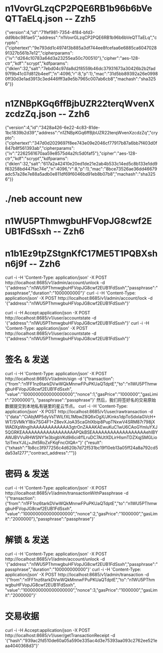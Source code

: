 # n1VovrGLzqCP2PQE6RB1b96b6bVeQTTaELq.json -- Zzh5
{"version":4,"id":"71fef981-7354-4f84-bfd3-dd9bbc981ae5","address":"n1VovrGLzqCP2PQE6RB1b96b6bVeQTTaELq","crypto":{"ciphertext":"9e793dd1c4974f3b885a3df744ee8fcefaa6e6885ca604702891327b561b7e12","cipherparams":{"iv":"d264c10783a64d3a23255ea50c700510"},"cipher":"aes-128-ctr","kdf":"scrypt","kdfparams":{"dklen":32,"salt":"7ebd04c97da8d2f8559b46dc37931673a30426b2b2fad97f9b41c07d812b4eef","n":4096,"r":8,"p":1},"mac":"31d5bb89392a26e09980ff30d3e1ad3913c3ed446fff3a9e5b7965c007ab6cb8","machash":"sha3256"}}


# n1ZNBpKGq6ffBjbUZR22terqWvenXzcdzZq.json -- Zzh6
{"version":4,"id":"3428a426-6e22-4c83-81de-1bc1839b2d39","address":"n1ZNBpKGq6ffBjbUZR22terqWvenXzcdzZq","crypto":{"ciphertext":"347d0d2029697f8ee743e09e2046cf77917b87a6bb7f403d0f847b8f561393ab","cipherparams":{"iv":"2262561670aa59e8575d4a2fc5d0faf5"},"cipher":"aes-128-ctr","kdf":"scrypt","kdfparams":{"dklen":32,"salt":"617a2a42410e20ed1de21e2ab4b533c14ed5c8b133e1dd9f63258bd447fac74e","n":4096,"r":8,"p":1},"mac":"8bce73526ae36dd46679adc57a28e7e88a5adb0e811df69f6046bd91eb8b07b8","machash":"sha3256"}}


# ./neb account new
# n1WU5PThmwgbuHFVopJG8cwf2EUB1FdSsxh -- Zzh6

# n1b1Ez9tpZStgnKfC17ME5T1PQBXshn6j9f -- Zzh6

curl -i -H 'Content-Type: application/json' -X POST http://localhost:8685/v1/admin/account/unlock -d '{"address":"n1WU5PThmwgbuHFVopJG8cwf2EUB1FdSsxh","passphrase":"passphrase","duration":"1000000000"}'
curl -i -H 'Content-Type: application/json' -X POST http://localhost:8685/v1/admin/account/lock -d '{"address":"n1WU5PThmwgbuHFVopJG8cwf2EUB1FdSsxh"}'

curl -i -H Accept:application/json -X POST http://localhost:8685/v1/user/accountstate -d '{"address":"n1WU5PThmwgbuHFVopJG8cwf2EUB1FdSsxh"}'
curl -i -H 'Content-Type: application/json' -X POST http://localhost:8685/v1/user/accountstate -d '{"address":"n1WU5PThmwgbuHFVopJG8cwf2EUB1FdSsxh"}'

# 签名 & 发送
curl -i -H 'Content-Type: application/json' -X POST http://localhost:8685/v1/admin/sign -d '{"transaction":{"from":"n1FF1nz6tarkDVwWQkMnnwFPuPKUaQTdptE","to":"n1WU5PThmwgbuHFVopJG8cwf2EUB1FdSsxh", "value":"1000000000000000000","nonce":1,"gasPrice":"1000000","gasLimit":"2000000"}, "passphrase":"passphrase"}'
然后，我们将签好名的交易原始数据提交到本地私有链里的星云节点。
curl -i -H 'Content-Type: application/json' -X POST http://localhost:8685/v1/user/rawtransaction -d '{"data":"CiAbjMP5dyVsTWILfXL1MbwZ8Q6xOgX/JKinks1dpToSdxIaGVcH+WT/SVMkY18ix7SG4F1+Z8evXJoA35caGhlXbip8PupTNxwV4SRM87r798jXWADXpWngIhAAAAAAAAAAAA3gtrOnZAAAKAEwuKuC1wU6CAoGYmluYXJ5QGRKEAAAAAAAAAAAAAAAAAAPQkBSEAAAAAAAAAAAAAAAAAAehIBYAWJBVVuRHWSNY1e3bigbVKd9i6ci4f1LruDC7AUtXDLirHlsmTDZXqjSMGLio1ziTmxYJiLj+Jht5RoZxFKqFncOIQA="}'
{"result":{"txhash":"1b8cc3f977256c4d620b7d72f531bc19f10eb13a05ff24a8a792cd5da53a1277","contract_address":""}}

# 密码 & 发送
curl -i -H 'Content-Type: application/json' -X POST http://localhost:8685/v1/admin/transactionWithPassphrase -d '{"transaction":{"from":"n1FF1nz6tarkDVwWQkMnnwFPuPKUaQTdptE","to":"n1WU5PThmwgbuHFVopJG8cwf2EUB1FdSsxh", "value":"1000000000000000000","nonce":2,"gasPrice":"1000000","gasLimit":"2000000"},"passphrase":"passphrase"}'

# 解锁 & 发送
curl -i -H 'Content-Type: application/json' -X POST http://localhost:8685/v1/admin/account/unlock -d '{"address":"n1WU5PThmwgbuHFVopJG8cwf2EUB1FdSsxh","passphrase":"passphrase","duration":"100000000000"}'
curl -i -H 'Content-Type: application/json' -X POST http://localhost:8685/v1/admin/transaction -d '{"from":"n1FF1nz6tarkDVwWQkMnnwFPuPKUaQTdptE","to":"n1WU5PThmwgbuHFVopJG8cwf2EUB1FdSsxh", "value":"1000000000000000000","nonce":3,"gasPrice":"1000000","gasLimit":"2000000"}'

# 交易收据
curl -i -H Accept:application/json -X POST http://localhost:8685/v1/user/getTransactionReceipt -d '{"hash":"939ac2fd510de60a05a590e335ac4d3e75393aa093c2762ee521eaa4040368d3"}'

